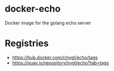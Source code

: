 # docker-echo
Docker image for the golang echo server

# Registries

- https://hub.docker.com/r/nvgl/echo/tags
- https://quay.io/repository/nvgl/echo?tab=tags
